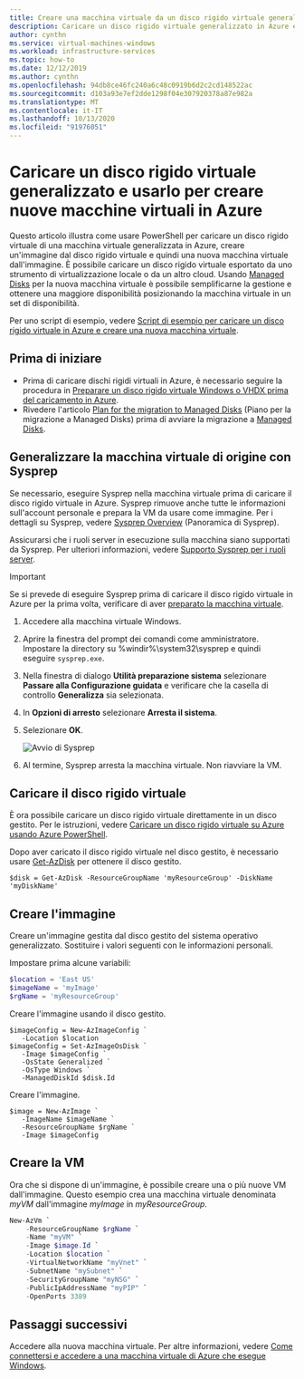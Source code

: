```yaml
---
title: Creare una macchina virtuale da un disco rigido virtuale generalizzato precedentemente caricato
description: Caricare un disco rigido virtuale generalizzato in Azure e usarlo per creare nuove macchine virtuali nel modello di distribuzione Azure Resource Manager.
author: cynthn
ms.service: virtual-machines-windows
ms.workload: infrastructure-services
ms.topic: how-to
ms.date: 12/12/2019
ms.author: cynthn
ms.openlocfilehash: 94db8ce46fc240a6c48c0919b6d2c2cd148522ac
ms.sourcegitcommit: d103a93e7ef2dde1298f04e307920378a87e982a
ms.translationtype: MT
ms.contentlocale: it-IT
ms.lasthandoff: 10/13/2020
ms.locfileid: "91976051"
---
```

# <a name="upload-a-generalized-vhd-and-use-it-to-create-new-vms-in-azure"></a>Caricare un disco rigido virtuale generalizzato e usarlo per creare nuove macchine virtuali in Azure

Questo articolo illustra come usare PowerShell per caricare un disco rigido virtuale di una macchina virtuale generalizzata in Azure, creare un'immagine dal disco rigido virtuale e quindi una nuova macchina virtuale dall'immagine. È possibile caricare un disco rigido virtuale esportato da uno strumento di virtualizzazione locale o da un altro cloud. Usando [Managed Disks](../managed-disks-overview.md) per la nuova macchina virtuale è possibile semplificarne la gestione e ottenere una maggiore disponibilità posizionando la macchina virtuale in un set di disponibilità. 

Per uno script di esempio, vedere [Script di esempio per caricare un disco rigido virtuale in Azure e creare una nuova macchina virtuale](../scripts/virtual-machines-windows-powershell-upload-generalized-script.md).

## <a name="before-you-begin"></a>Prima di iniziare

- Prima di caricare dischi rigidi virtuali in Azure, è necessario seguire la procedura in [Preparare un disco rigido virtuale Windows o VHDX prima del caricamento in Azure](prepare-for-upload-vhd-image.md?toc=%2fazure%2fvirtual-machines%2fwindows%2ftoc.json).
- Rivedere l'articolo [Plan for the migration to Managed Disks](on-prem-to-azure.md#plan-for-the-migration-to-managed-disks) (Piano per la migrazione a Managed Disks) prima di avviare la migrazione a [Managed Disks](../managed-disks-overview.md).

 
## <a name="generalize-the-source-vm-by-using-sysprep"></a>Generalizzare la macchina virtuale di origine con Sysprep

Se necessario, eseguire Sysprep nella macchina virtuale prima di caricare il disco rigido virtuale in Azure. Sysprep rimuove anche tutte le informazioni sull'account personale e prepara la VM da usare come immagine. Per i dettagli su Sysprep, vedere [Sysprep Overview](/windows-hardware/manufacture/desktop/sysprep--system-preparation--overview) (Panoramica di Sysprep).

Assicurarsi che i ruoli server in esecuzione sulla macchina siano supportati da Sysprep. Per ulteriori informazioni, vedere [Supporto Sysprep per i ruoli server](/windows-hardware/manufacture/desktop/sysprep-support-for-server-roles).

> [!IMPORTANT]
> Se si prevede di eseguire Sysprep prima di caricare il disco rigido virtuale in Azure per la prima volta, verificare di aver [preparato la macchina virtuale](prepare-for-upload-vhd-image.md?toc=%2fazure%2fvirtual-machines%2fwindows%2ftoc.json). 
> 
> 

1. Accedere alla macchina virtuale Windows.
2. Aprire la finestra del prompt dei comandi come amministratore. Impostare la directory su %windir%\system32\sysprep e quindi eseguire `sysprep.exe`.
3. Nella finestra di dialogo **Utilità preparazione sistema** selezionare **Passare alla Configurazione guidata** e verificare che la casella di controllo **Generalizza** sia selezionata.
4. In **Opzioni di arresto** selezionare **Arresta il sistema**.
5. Selezionare **OK**.
   
    ![Avvio di Sysprep](./media/upload-generalized-managed/sysprepgeneral.png)
6. Al termine, Sysprep arresta la macchina virtuale. Non riavviare la VM.


## <a name="upload-the-vhd"></a>Caricare il disco rigido virtuale 

È ora possibile caricare un disco rigido virtuale direttamente in un disco gestito. Per le istruzioni, vedere [Caricare un disco rigido virtuale su Azure usando Azure PowerShell](disks-upload-vhd-to-managed-disk-powershell.md).



Dopo aver caricato il disco rigido virtuale nel disco gestito, è necessario usare [Get-AzDisk](/powershell/module/az.compute/get-azdisk) per ottenere il disco gestito.

```azurepowershell-interactive
$disk = Get-AzDisk -ResourceGroupName 'myResourceGroup' -DiskName 'myDiskName'
```

## <a name="create-the-image"></a>Creare l'immagine
Creare un'immagine gestita dal disco gestito del sistema operativo generalizzato. Sostituire i valori seguenti con le informazioni personali.

Impostare prima alcune variabili:

```powershell
$location = 'East US'
$imageName = 'myImage'
$rgName = 'myResourceGroup'
```

Creare l'immagine usando il disco gestito.

```azurepowershell-interactive
$imageConfig = New-AzImageConfig `
   -Location $location
$imageConfig = Set-AzImageOsDisk `
   -Image $imageConfig `
   -OsState Generalized `
   -OsType Windows `
   -ManagedDiskId $disk.Id
```

Creare l'immagine.

```azurepowershell-interactive
$image = New-AzImage `
   -ImageName $imageName `
   -ResourceGroupName $rgName `
   -Image $imageConfig
```

## <a name="create-the-vm"></a>Creare la VM

Ora che si dispone di un'immagine, è possibile creare una o più nuove VM dall'immagine. Questo esempio crea una macchina virtuale denominata *myVM* dall'immagine *myImage* in *myResourceGroup*.


```powershell
New-AzVm `
    -ResourceGroupName $rgName `
    -Name "myVM" `
    -Image $image.Id `
    -Location $location `
    -VirtualNetworkName "myVnet" `
    -SubnetName "mySubnet" `
    -SecurityGroupName "myNSG" `
    -PublicIpAddressName "myPIP" `
    -OpenPorts 3389
```


## <a name="next-steps"></a>Passaggi successivi

Accedere alla nuova macchina virtuale. Per altre informazioni, vedere [Come connettersi e accedere a una macchina virtuale di Azure che esegue Windows](connect-logon.md?toc=%2fazure%2fvirtual-machines%2fwindows%2ftoc.json).